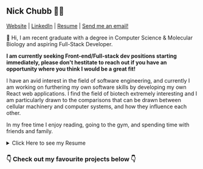 ## Nick Chubb 👨‍💻

[Website](https://nickchubb.ca) | [LinkedIn](https://www.linkedin.com/in/nickrchubb/) | [Resume](https://nickchubb.github.io/resume/) | [Send me an email!](mailto://nick@nickchubb.ca)

👋 Hi, I am recent graduate with a degree in Computer Science & Molecular Biology and aspiring Full-Stack Developer. 

**I am currently seeking Front-end/Full-stack dev positions starting immediately, please don't hestitate to reach out if you have an opportunity where you think I would be a great fit!**

I have an avid interest in the field of software engineering, and currently I am working on furthering my own software skills by developing my own React web applications.  I find the field of biotech extremely interesting and I am particularly drawn to the comparisons that can be drawn between cellular machinery and computer systems, and how they influence each other.

In my free time I enjoy reading, going to the gym, and spending time with friends and family. 

<details>
<summary>Click Here to see my Resume</summary>
<br>
<img src="https://raw.githubusercontent.com/NickChubb/resume/main/Nicholas_Chubb_SWE_Resume-1.png" title="resume">
</details>


### 👇 Check out my favourite projects below 👇
